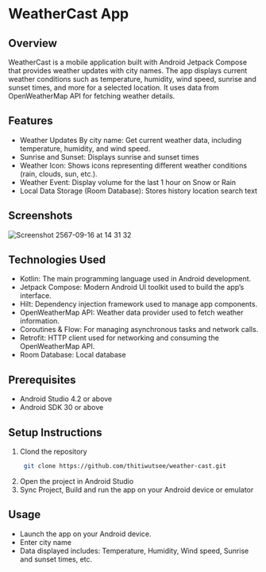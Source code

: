 # WeatherCast App

## Overview
WeatherCast is a mobile application built with Android Jetpack Compose that provides weather updates with city names.
The app displays current weather conditions such as temperature, humidity, wind speed, sunrise and sunset times, and more for a selected location. It uses data from OpenWeatherMap API for fetching weather details.


## Features
- Weather Updates By city name: Get current weather data, including temperature, humidity, and wind speed.
- Sunrise and Sunset: Displays sunrise and sunset times
- Weather Icon: Shows icons representing different weather conditions (rain, clouds, sun, etc.).
- Weather Event: Display volume for the last 1 hour on Snow or Rain
- Local Data Storage (Room Database): Stores history location search text

## Screenshots
![Screenshot 2567-09-16 at 14 31 32](https://github.com/user-attachments/assets/64634575-fd1c-471b-8826-a7669e7a5cbf)

## Technologies Used
-  Kotlin: The main programming language used in Android development.
-  Jetpack Compose: Modern Android UI toolkit used to build the app’s interface.
-  Hilt: Dependency injection framework used to manage app components.
-  OpenWeatherMap API: Weather data provider used to fetch weather information.
-  Coroutines & Flow: For managing asynchronous tasks and network calls.
-  Retrofit: HTTP client used for networking and consuming the OpenWeatherMap API.
-  Room Database: Local database

## Prerequisites
- Android Studio 4.2 or above
- Android SDK 30 or above

## Setup Instructions
1. Clond the repository
   ```bash
    git clone https://github.com/thitiwutsee/weather-cast.git
   ```
2. Open the project in Android Studio
3. Sync Project, Build and run the app on your Android device or emulator

## Usage
- Launch the app on your Android device.
- Enter city name
- Data displayed includes: Temperature, Humidity, Wind speed, Sunrise and sunset times, etc.



